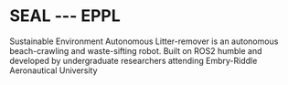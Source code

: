 # SEAL --- EPPL
Sustainable Environment Autonomous Litter-remover is an autonomous beach-crawling and waste-sifting robot. Built on ROS2 humble and developed by undergraduate researchers attending Embry-Riddle Aeronautical University
